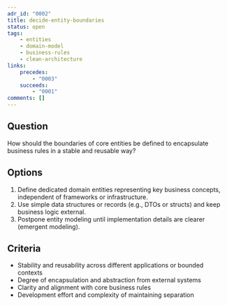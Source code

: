 ```yaml
---
adr_id: "0002"
title: decide-entity-boundaries
status: open
tags:
    - entities
    - domain-model
    - business-rules
    - clean-architecture
links:
    precedes:
        - "0003"
    succeeds:
        - "0001"
comments: []
---
```


## <a name="question"></a> Question

How should the boundaries of core entities be defined to encapsulate business rules in a stable and reusable way?

## <a name="options"></a> Options

1. <a name="option-1"></a> Define dedicated domain entities representing key business concepts, independent of frameworks or infrastructure.
2. <a name="option-2"></a> Use simple data structures or records (e.g., DTOs or structs) and keep business logic external.
3. <a name="option-3"></a> Postpone entity modeling until implementation details are clearer (emergent modeling).

## <a name="criteria"></a> Criteria

- Stability and reusability across different applications or bounded contexts
- Degree of encapsulation and abstraction from external systems
- Clarity and alignment with core business rules
- Development effort and complexity of maintaining separation
